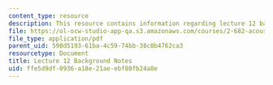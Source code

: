```yaml
---
content_type: resource
description: This resource contains information regarding lecture 12 background notes.
file: https://ol-ocw-studio-app-qa.s3.amazonaws.com/courses/2-682-acoustical-oceanography-spring-2012/ffe5d9df0936a18e21aeebf80fb24a8e_MIT2_682S12_bglec12.pdf
file_type: application/pdf
parent_uid: 590d5193-61ba-4c59-74bb-38c0b4762ca3
resourcetype: Document
title: Lecture 12 Background Notes
uid: ffe5d9df-0936-a18e-21ae-ebf80fb24a8e
---
```

